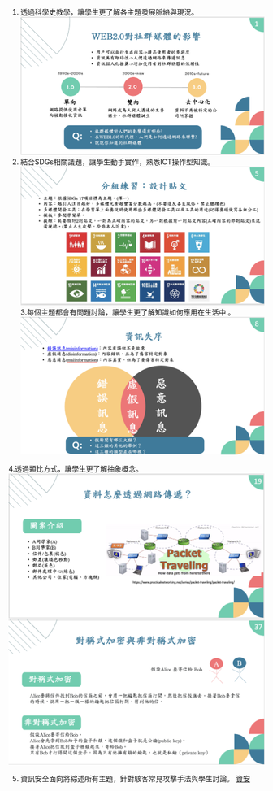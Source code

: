 1. 透過科學史教學，讓學生更了解各主題發展脈絡與現況。
   ![教學史](https://github.com/eggwu96007/DDIMCC/blob/main/教材圖片/截圖%202024-06-10%20上午10.35.06.png)
2. 結合SDGs相關議題，讓學生動手實作，熟悉ICT操作型知識。
   ![SDGs](https://github.com/eggwu96007/DDIMCC/blob/main/教材圖片/截圖%202024-06-10%20上午10.32.32.png)
3.每個主題都會有問題討論，讓學生更了解知識如何應用在生活中 。
![SDGs](https://github.com/eggwu96007/DDIMCC/blob/main/教材圖片/截圖%202024-06-10%20上午10.32.48.png)


4.透過類比方式，讓學生更了解抽象概念。 
![類比1](https://github.com/eggwu96007/DDIMCC/blob/main/教材圖片/截圖%202024-06-10%20上午10.33.35.png)
![類比2](https://github.com/eggwu96007/DDIMCC/blob/main/教材圖片/截圖%202024-06-10%20上午10.34.06.png)

  
5. 資訊安全面向將綜述所有主題，針對駭客常見攻擊手法與學生討論。
[資安](https://github.com/eggwu96007/DDIMCC/blob/main/教材圖片/截圖%202024-06-10%20上午10.34.29.png)
